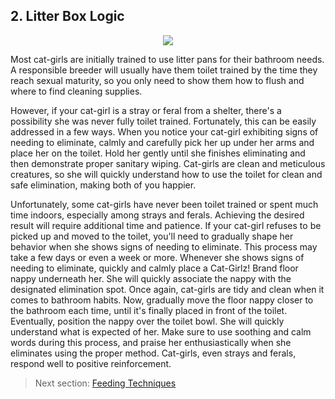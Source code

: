 ## 2. Litter Box Logic
<p align="center">
  <img src="https://media.tenor.com/images/844eee5fa0000a8b84ac12322c251d9f/tenor.gif">
</p1>

Most cat-girls are initially trained to use litter pans for their bathroom needs. A responsible breeder will usually have them toilet trained by the time they reach sexual maturity, so you only need to show them how to flush and where to find cleaning supplies.

However, if your cat-girl is a stray or feral from a shelter, there's a possibility she was never fully toilet trained. Fortunately, this can be easily addressed in a few ways. When you notice your cat-girl exhibiting signs of needing to eliminate, calmly and carefully pick her up under her arms and place her on the toilet. Hold her gently until she finishes eliminating and then demonstrate proper sanitary wiping. Cat-girls are clean and meticulous creatures, so she will quickly understand how to use the toilet for clean and safe elimination, making both of you happier. 

Unfortunately, some cat-girls have never been toilet trained or spent much time indoors, especially among strays and ferals. Achieving the desired result will require additional time and patience. If your cat-girl refuses to be picked up and moved to the toilet, you'll need to gradually shape her behavior when she shows signs of needing to eliminate. This process may take a few days or even a week or more. Whenever she shows signs of needing to eliminate, quickly and calmly place a Cat-Girlz! Brand floor nappy underneath her. She will quickly associate the nappy with the designated elimination spot. Once again, cat-girls are tidy and clean when it comes to bathroom habits. Now, gradually move the floor nappy closer to the bathroom each time, until it's finally placed in front of the toilet. Eventually, position the nappy over the toilet bowl. She will quickly understand what is expected of her. Make sure to use soothing and calm words during this process, and praise her enthusiastically when she eliminates using the proper method. Cat-girls, even strays and ferals, respond well to positive reinforcement.

> Next section: [Feeding Techniques](3_feeding.md)

